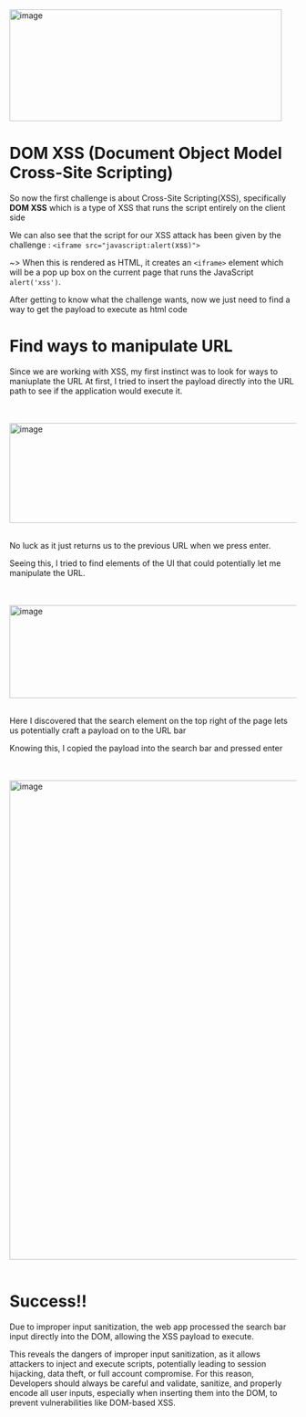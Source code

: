 <img width="478" height="196" alt="image" src="https://github.com/user-attachments/assets/24c853c6-dfdb-4d26-a216-b3fc96e950bd" />

# DOM XSS (Document Object Model Cross-Site Scripting)
So now the first challenge is about Cross-Site Scripting(XSS), specifically **DOM XSS** which is a type of XSS that runs the script entirely on the client side 

We can also see that the script for our XSS attack has been given by the challenge :
`<iframe src="javascript:alert(`xss`)">`

~> When this is rendered as HTML, it creates an `<iframe>` element which will be a pop up box on the current page
that runs the JavaScript `alert('xss')`.

After getting to know what the challenge wants, now we just need to find a way to get the payload to execute as html code


# Find ways to manipulate URL
Since we are working with XSS, my first instinct was to look for ways to maniuplate the URL
At first, I tried to insert the payload directly into the URL path to see if the application would execute it.

<br/><br/> <img width="1594" height="175" alt="image" src="https://github.com/user-attachments/assets/2ca81433-8003-48e6-929e-b1030876f2f6" /> <br/><br/>

No luck as it just returns us to the previous URL when we press enter.

Seeing this, I tried to find elements of the UI that could potentially let me manipulate the URL.

<br/><br/> <img width="1597" height="163" alt="image" src="https://github.com/user-attachments/assets/803b71a1-878c-4e02-bec7-51583d65fded" /> <br/><br/>

Here I discovered that the search element on the top right of the page lets us potentially craft a payload on to the URL bar

Knowing this, I copied the payload into the search bar and pressed enter

<br/><br/> <img width="1601" height="840" alt="image" src="https://github.com/user-attachments/assets/bff03a0a-3a49-4475-a432-ddb9b6986780" /> <br/><br/>

# Success!! 
Due to improper input sanitization, the web app processed the search bar input directly into the DOM, allowing the XSS payload to execute.

This reveals the dangers of improper input sanitization, as it allows attackers to inject and execute scripts, potentially leading to session hijacking, data theft, or full account compromise. For this reason, Developers should always be careful and validate, sanitize, and properly encode all user inputs, especially when inserting them into the DOM, to prevent vulnerabilities like DOM-based XSS.









